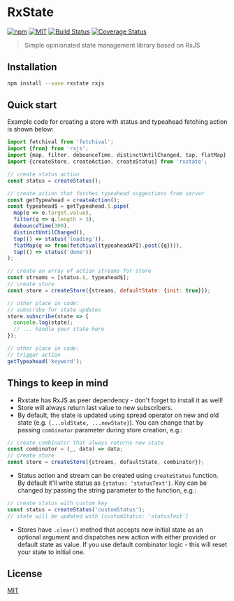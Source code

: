 # RxState

[![npm](https://img.shields.io/npm/v/rxstate.svg)](https://www.npmjs.com/package/rxstate)
[![MIT](https://img.shields.io/npm/l/rxstate.svg)](http://opensource.org/licenses/MIT)
[![Build Status](https://travis-ci.org/yamalight/rxstate.svg?branch=master)](https://travis-ci.org/yamalight/rxstate)
[![Coverage Status](https://coveralls.io/repos/github/yamalight/rxstate/badge.svg?branch=master)](https://coveralls.io/github/yamalight/rxstate?branch=master)

> Simple opinionated state management library based on RxJS

## Installation

```sh
npm install --save rxstate rxjs
```

## Quick start

Example code for creating a store with status and typeahead fetching action is shown below:

```js
import fetchival from 'fetchival';
import {from} from 'rxjs';
import {map, filter, debounceTime, distinctUntilChanged, tap, flatMap} from 'rxjs/operators';
import {createStore, createAction, createStatus} from 'rxstate';

// create status action
const status = createStatus();

// create action that fetches typeahead suggestions from server
const getTypeahead = createAction();
const typeahead$ = getTypeahead.$.pipe(
  map(e => e.target.value),
  filter(q => q.length > 3),
  debounceTime(300),
  distinctUntilChanged(),
  tap(() => status('loading')),
  flatMap(q => from(fetchival(typeaheadAPI).post({q}))),
  tap(() => status('done'))
);

// create an array of action streams for store
const streams = [status.$, typeahead$];
// create store
const store = createStore({streams, defaultState: {init: true}});

// other place in code:
// subscribe for state updates
store.subscribe(state => {
  console.log(state);
  // ... handle your state here
});

// other place in code:
// trigger action
getTypeahead('keyword');
```

## Things to keep in mind

- Rxstate has RxJS as peer dependency - don't forget to install it as well!
- Store will always return last value to new subscribers.
- By default, the state is updated using spread operator on new and old state (e.g. `{...oldState, ...newState}`). You can change that by passing `combinator` parameter during store creation, e.g.:

```js
// create combinator that always returns new state
const combinator = (_, data) => data;
// create store
const store = createStore({streams, defaultState, combinator});
```

- Status action and stream can be created using `createStatus` function. By default it'll write status as `{status: 'statusText'}`. Key can be changed by passing the string parameter to the function, e.g.:

```js
// create status with custom key
const status = createStatus('customStatus');
// state will be updated with {customStatus: 'statusText'}
```

- Stores have `.clear()` method that accepts new initial state as an optional argument and dispatches new action with either provided or default state as value. If you use default combinator logic - this will reset your state to initial one.

## License

[MIT](http://www.opensource.org/licenses/mit-license)
